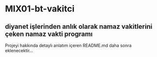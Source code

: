 # MIX01-bt-vakitci
diyanet işlerinden anlık olarak namaz vakitlerini çeken namaz vakti programı
-------
Projeyi hakkında detaylı anlatım içeren README.md daha sonra eklenecektir...
